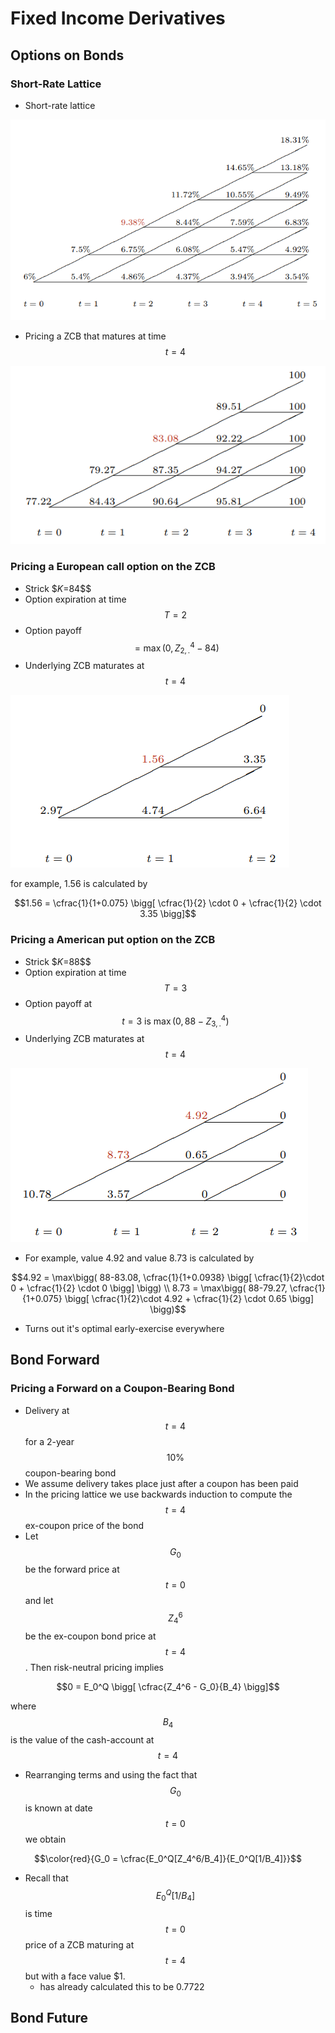 # Fixed Income Derivatives

## Options on Bonds

### Short-Rate Lattice

* Short-rate lattice

![](../.gitbook/assets/image%20%2824%29.png)

* Pricing a ZCB that matures at time $$t = 4$$ 

![](../.gitbook/assets/image%20%2822%29.png)

### Pricing a European call option on the ZCB

* Strick $$K=$84$$ 
* Option expiration at time $$T=2$$ 
* Option payoff $$= \max(0, Z_{2,.}^4 - 84)$$ 
* Underlying ZCB maturates at $$t=4$$ 

![](../.gitbook/assets/image%20%2825%29.png)

for example, 1.56 is calculated by 

$$1.56 = \cfrac{1}{1+0.075} \bigg[ \cfrac{1}{2} \cdot 0 + \cfrac{1}{2} \cdot 3.35 \bigg]$$ 

### Pricing a American put option on the ZCB

* Strick $$K=$88$$ 
* Option expiration at time $$T=3$$ 
* Option payoff at  $$t=3 \text{ is } \max(0, 88-Z_{3,.}^4)$$ 
* Underlying ZCB maturates at $$t=4$$ 

![](../.gitbook/assets/image%20%2823%29.png)

* For example, value 4.92 and value 8.73 is calculated by

$$4.92 = \max\bigg( 88-83.08, \cfrac{1}{1+0.0938} \bigg[ \cfrac{1}{2}\cdot 0 + \cfrac{1}{2} \cdot 0 \bigg]  \bigg) \\ 8.73 = \max\bigg( 88-79.27, \cfrac{1}{1+0.075} \bigg[ \cfrac{1}{2}\cdot 4.92 + \cfrac{1}{2} \cdot 0.65 \bigg]  \bigg)$$ 

* Turns out it's optimal early-exercise everywhere

## Bond Forward

### Pricing a Forward on a Coupon-Bearing Bond

* Delivery at $$t=4$$ for a 2-year $$10\%$$ coupon-bearing bond
* We assume delivery takes place just after a coupon has been paid
* In the pricing lattice we use backwards induction to compute the $$t=4$$ ex-coupon price of the bond
* Let $$G_0$$ be the forward price at $$t=0$$ and let $$Z_4^6$$ be the ex-coupon bond price at $$t=4$$ . Then risk-neutral pricing implies 

$$0 = E_0^Q \bigg[ \cfrac{Z_4^6 - G_0}{B_4} \bigg]$$ 

where $$B_4$$ is the value of the cash-account at $$t=4$$ 

* Rearranging terms and using the fact that $$G_0$$ is known at date $$t=0$$ we obtain

$$\color{red}{G_0 = \cfrac{E_0^Q[Z_4^6/B_4]}{E_0^Q[1/B_4]}}$$ 

* Recall that $$E_0^Q[1/B_4]$$ is time $$t=0$$ price of a ZCB maturing at $$t=4$$ but with a face value $1. 
  * has already calculated this to be 0.7722

## Bond Future





